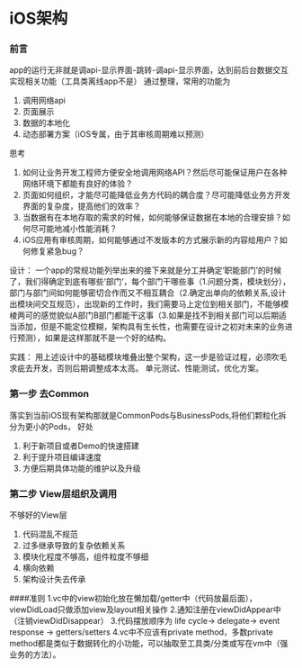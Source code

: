 # iOS架构
### 前言
app的运行无非就是调api-显示界面-跳转-调api-显示界面，达到前后台数据交互实现相关功能（工具类离线app不是）
通过整理，常用的功能为
1. 调用网络api
2. 页面展示
3. 数据的本地化
4. 动态部署方案（iOS专属，由于其审核周期难以预测）

思考
1. 如何让业务开发工程师方便安全地调用网络API？然后尽可能保证用户在各种网络环境下都能有良好的体验？
2. 页面如何组织，才能尽可能降低业务方代码的耦合度？尽可能降低业务方开发界面的复杂度，提高他们的效率？
3. 当数据有在本地存取的需求的时候，如何能够保证数据在本地的合理安排？如何尽可能地减小性能消耗？
4. iOS应用有审核周期，如何能够通过不发版本的方式展示新的内容给用户？如何修复紧急bug？

设计：
一个app的常规功能列举出来的接下来就是分工并确定‘职能部门’的时候了，我们得确定到底有哪些‘部门’，每个部门干哪些事（1.问题分类，模块划分），部门与部门间如何能够密切合作而又不相互耦合（2.确定出单向的依赖关系,设计出模块间交互规范），出现新的工作时，我们需要马上定位到相关部门，不能够模棱两可的感觉貌似A部门B部门都能干这事（3.如果是找不到相关部门可以后期适当添加，但是不能定位模糊，架构具有生长性，也需要在设计之初对未来的业务进行预测），如果是这样那就不是一个好的结构。

实践：
用上述设计中的基础模块堆叠出整个架构，这一步是验证过程，必须吹毛求疵去开发，否则后期调整成本太高。
单元测试、性能测试，优化方案。

### 第一步 去Common
落实到当前iOS现有架构那就是CommonPods与BusinessPods,将他们颗粒化拆分为更小的Pods，
好处
1. 利于新项目或者Demo的快速搭建
2. 利于提升项目编译速度
3. 方便后期具体功能的维护以及升级

### 第二步 View层组织及调用

不够好的View层
1. 代码混乱不规范
2. 过多继承导致的复杂依赖关系
3. 模块化程度不够高，组件粒度不够细
4. 横向依赖
5. 架构设计失去传承

####准则
1.vc中的view初始化放在懒加载/getter中（代码放最后面），viewDidLoad只做添加view及layout相关操作
2.通知注册在viewDidAppear中（注销viewDidDisappear）
3.代码摆放顺序为 life cycle-> delegate-> event response -> getters/setters
4.vc中不应该有private method，多数private method都是类似于数据转化的小功能，可以抽取至工具类/分类或写在vm中（强业务的方法）。